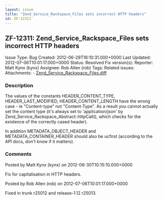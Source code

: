 ```yaml
---
layout: issue
title: "Zend_Service_Rackspace_Files sets incorrect HTTP headers"
id: ZF-12311
---
```


ZF-12311: Zend\_Service\_Rackspace\_Files sets incorrect HTTP headers
---------------------------------------------------------------------

 Issue Type: Bug Created: 2012-06-29T16:10:31.000+0000 Last Updated: 2012-07-06T10:01:17.000+0000 Status: Resolved Fix version(s): 
 Reporter:  Matt Kynx (kynx)  Assignee:  Rob Allen (rob)  Tags: 
 Related issues: 
 Attachments: - [Zend\_Service\_Rackspace\_Files.diff](/issues/secure/attachment/15143/Zend_Service_Rackspace_Files.diff)
 
### Description

The values of the constants HEADER\_CONTENT\_TYPE, HEADER\_LAST\_MODIFIED, HEADER\_CONTENT\_LENGTH have the wrong case - ie "Content-type" not "Content-Type". As a result you cannot actually set the content type (it's always set to 'application/json' by Zend\_Service\_Rackspace\_Abstract::httpCall(), which checks for the existence of the correctly cased header).

In addition METADATA\_OBJECT\_HEADER and METADATA\_CONTAINER\_HEADER should also be ucfirst (according to the API docs, don't know if it matters).

 

 

### Comments

Posted by Matt Kynx (kynx) on 2012-06-30T10:15:10.000+0000

Fix for capitalisation in HTTP headers.

 

 

Posted by Rob Allen (rob) on 2012-07-06T10:01:17.000+0000

Fixed in trunk r25012 and release-1.12 r25013.

 

 